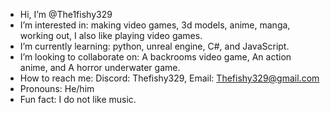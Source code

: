 - Hi, I’m @The1fishy329
- I’m interested in: making video games, 3d models, anime, manga, working out, I also like playing video games.
- I’m currently learning: python, unreal engine, C#, and JavaScript. 
- I’m looking to collaborate on: A backrooms video game, An action anime, and A horror underwater game.
- How to reach me: Discord: Thefishy329, Email: Thefishy329@gmail.com
- Pronouns: He/him
- Fun fact: I do not like music.
